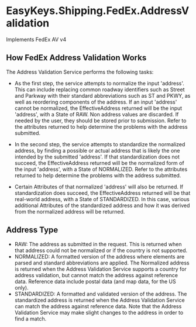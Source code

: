 # EasyKeys.Shipping.FedEx.AddressValidation

Implements FedEx AV v4


## How FedEx Address Validation Works

The Address Validation Service performs the following tasks:

- As the first step, the service attempts to normalize the input 'address'. This can include replacing
  common roadway identifiers such as Street and Parkway with their standard abbreviations such
  as ST and PKWY, as well as reordering components of the address. If an input 'address' cannot
  be normalized, the EffectiveAddress returned will be the input 'address', with a State of RAW.
  Non address values are discarded. If needed by the user, they should be stored prior to
  submission. Refer to the attributes returned to help determine the problems with the address
  submitted.

- In the second step, the service attempts to standardize the normalized address, by finding a
  possible or actual address that is likely the one intended by the submitted 'address'. If that
standardization does not succeed, the EffectiveAddress returned will be the normalized form of
the input 'address', with a State of NORMALIZED. Refer to the attributes returned to help
determine the problems with the address submitted.

- Certain Attributes of that normalized 'address' will also be returned. If standardization does
succeed, the EffectiveAddress returned will be that real-world address, with a State of
STANDARDIZED. In this case, various additional Attributes of the standardized address and how
it was derived from the normalized address will be returned.

## Address Type

- RAW: The address as submitted in the request. 
  This is returned when that address could not be normalized or if the country is not supported.
- NORMALIZED: A formatted version of the address where elements are parsed and standard abbreviations are applied. 
  The Normalized address is returned when the Address Validation Service supports a country for address validation, 
  but cannot match the address against reference data. Reference data include postal data (and map data, for the US only).
- STANDARDIZED: A formatted and validated version of the address. 
  The standardized address is returned when the Address Validation Service can match the address against reference data. 
  Note that the Address Validation Service may make slight changes to the address in order to find a match. 
